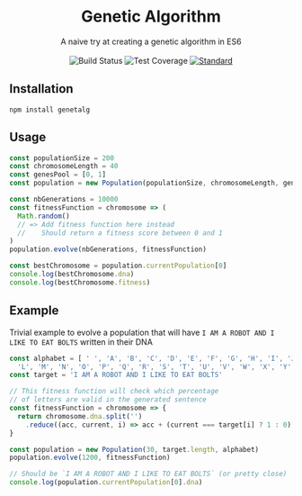 <h1 align="center">Genetic Algorithm</h1>

<div align="center">
  A naive try at creating a genetic algorithm in ES6
</div>

<br />

<div align="center">
  <!-- Build Status -->
  <img src="https://img.shields.io/travis/romainsimon/genetic-algorithm.svg?style=flat-square"
    alt="Build Status" />
  <!-- Test Coverage -->
  <img src="https://img.shields.io/coveralls/github/romainsimon/genetic-algorithm/master.svg?style=flat-square"
    alt="Test Coverage" />
  <!-- Standard -->
  <a href="https://standardjs.com">
    <img src="https://img.shields.io/badge/code%20style-standard-brightgreen.svg?style=flat-square"
      alt="Standard" />
  </a>
</div>

## Installation

`npm install genetalg`

## Usage

```js
const populationSize = 200
const chromosomeLength = 40
const genesPool = [0, 1]
const population = new Population(populationSize, chromosomeLength, genesPool)

const nbGenerations = 10000
const fitnessFunction = chromosome => (
  Math.random()
  // => Add fitness function here instead
  //    Should return a fitness score between 0 and 1
)
population.evolve(nbGenerations, fitnessFunction)

const bestChromosome = population.currentPopulation[0]
console.log(bestChromosome.dna)
console.log(bestChromosome.fitness)

```

## Example

Trivial example to evolve a population that will have `I AM A ROBOT AND I LIKE TO EAT BOLTS` written in their DNA

```js
const alphabet = [ ' ', 'A', 'B', 'C', 'D', 'E', 'F', 'G', 'H', 'I', 'J', 'K',
  'L', 'M', 'N', 'O', 'P', 'Q', 'R', 'S', 'T', 'U', 'V', 'W', 'X', 'Y', 'Z' ]
const target = 'I AM A ROBOT AND I LIKE TO EAT BOLTS'

// This fitness function will check which percentage
// of letters are valid in the generated sentence
const fitnessFunction = chromosome => {
  return chromosome.dna.split('')
    .reduce((acc, current, i) => acc + (current === target[i] ? 1 : 0), 0) / target.length
}

const population = new Population(30, target.length, alphabet)
population.evolve(1200, fitnessFunction)

// Should be `I AM A ROBOT AND I LIKE TO EAT BOLTS` (or pretty close)
console.log(population.currentPopulation[0].dna)

```
